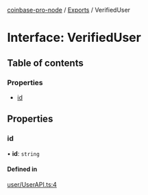 [coinbase-pro-node](../README.md) / [Exports](../modules.md) / VerifiedUser

# Interface: VerifiedUser

## Table of contents

### Properties

- [id](VerifiedUser.md#id)

## Properties

### id

• **id**: `string`

#### Defined in

[user/UserAPI.ts:4](https://github.com/bennycode/coinbase-pro-node/blob/15253ed/src/user/UserAPI.ts#L4)

